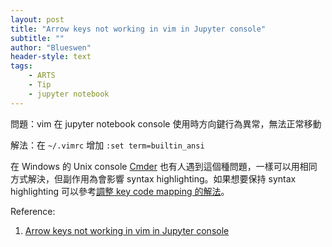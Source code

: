 ```yaml
---
layout: post
title: "Arrow keys not working in vim in Jupyter console"
subtitle: ""
author: "Blueswen"
header-style: text
tags:
    - ARTS
    - Tip
    - jupyter notebook
---
```


問題：vim 在 jupyter notebook console 使用時方向鍵行為異常，無法正常移動

解法：在 ```~/.vimrc``` 增加 ```:set term=builtin_ansi```

在 Windows 的 Unix console [Cmder](https://cmder.net/) 也有人遇到這個種問題，一樣可以用相同方式解決，但副作用為會影響 syntax highlighting。如果想要保持 syntax highlighting 可以參考[調整 key code mapping 的解法](https://github.com/microsoft/WSL/issues/1154#issuecomment-595951533)。

Reference:

1. [Arrow keys not working in vim in Jupyter console](https://github.com/jupyter/jupyter_console/issues/171)
